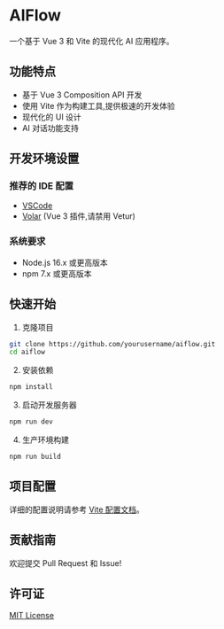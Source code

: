 # AIFlow

一个基于 Vue 3 和 Vite 的现代化 AI 应用程序。

## 功能特点

- 基于 Vue 3 Composition API 开发
- 使用 Vite 作为构建工具,提供极速的开发体验
- 现代化的 UI 设计
- AI 对话功能支持

## 开发环境设置

### 推荐的 IDE 配置

- [VSCode](https://code.visualstudio.com/) 
- [Volar](https://marketplace.visualstudio.com/items?itemName=Vue.volar) (Vue 3 插件,请禁用 Vetur)

### 系统要求

- Node.js 16.x 或更高版本
- npm 7.x 或更高版本

## 快速开始

1. 克隆项目
```bash
git clone https://github.com/yourusername/aiflow.git
cd aiflow
```

2. 安装依赖
```bash
npm install
```

3. 启动开发服务器
```bash
npm run dev
```

4. 生产环境构建
```bash
npm run build
```

## 项目配置

详细的配置说明请参考 [Vite 配置文档](https://vitejs.dev/config/)。

## 贡献指南

欢迎提交 Pull Request 和 Issue!

## 许可证

[MIT License](LICENSE)
